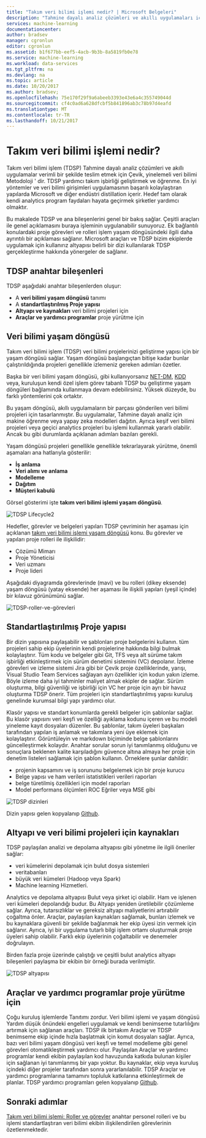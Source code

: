 ```yaml
---
title: "Takım veri bilimi işlemi nedir? | Microsoft Belgeleri"
description: "Tahmine dayalı analiz çözümleri ve akıllı uygulamaları için bir veri bilimi yöntemler sağlar."
services: machine-learning
documentationcenter: 
author: bradsev
manager: cgronlun
editor: cgronlun
ms.assetid: b1f677bb-eef5-4acb-9b3b-8a5819fb0e78
ms.service: machine-learning
ms.workload: data-services
ms.tgt_pltfrm: na
ms.devlang: na
ms.topic: article
ms.date: 10/20/2017
ms.author: bradsev;
ms.openlocfilehash: 75e170f29f9a6abeeb3393e43e6a4c355749044d
ms.sourcegitcommit: cf4c0ad6a628dfcbf5b841896ab3c78b97d4eafd
ms.translationtype: MT
ms.contentlocale: tr-TR
ms.lasthandoff: 10/21/2017
---
```

# <a name="what-is-the-team-data-science-process"></a>Takım veri bilimi işlemi nedir?

Takım veri bilimi işlem (TDSP) Tahmine dayalı analiz çözümleri ve akıllı uygulamalar verimli bir şekilde teslim etmek için Çevik, yinelemeli veri bilimi Metodoloji ' dir. TDSP yardımcı takım işbirliği geliştirmek ve öğrenme. En iyi yöntemler ve veri bilimi girişimleri uygulamasının başarılı kolaylaştıran yapılarda Microsoft ve diğer endüstri distillation içerir. Hedef tam olarak kendi analytics program faydaları hayata geçirmek şirketler yardımcı olmaktır.

Bu makalede TDSP ve ana bileşenlerini genel bir bakış sağlar. Çeşitli araçları ile genel açıklamasını buraya işleminin uygulanabilir sunuyoruz. Ek bağlantılı konulardaki proje görevleri ve rolleri işlem yaşam döngüsündeki ilgili daha ayrıntılı bir açıklaması sağlanır. Microsoft araçları ve TDSP bizim ekiplerde uygulamak için kullanırız altyapısı belirli bir dizi kullanılarak TDSP gerçekleştirme hakkında yönergeler de sağlanır.

## <a name="key-components-of-the-tdsp"></a>TDSP anahtar bileşenleri

TDSP aşağıdaki anahtar bileşenlerden oluşur:

- A **veri bilimi yaşam döngüsü** tanımı
- A **standartlaştırılmış Proje yapısı**
- **Altyapı ve kaynakları** veri bilimi projeleri için
- **Araçlar ve yardımcı programlar** proje yürütme için


## <a name="data-science-lifecycle"></a>Veri bilimi yaşam döngüsü

Takım veri bilimi işlem (TDSP) veri bilimi projelerinizi geliştirme yapısı için bir yaşam döngüsü sağlar. Yaşam döngüsü başlangıçtan bitişe kadar bunlar çalıştırıldığında projeleri genellikle izlemeniz gereken adımları özetler.

Başka bir veri bilimi yaşam döngüsü, gibi kullanıyorsanız [NET-DM](https://wikipedia.org/wiki/Cross_Industry_Standard_Process_for_Data_Mining), [KDD](https://wikipedia.org/wiki/Data_mining#Process) veya, kuruluşun kendi özel işlem görev tabanlı TDSP bu geliştirme yaşam döngüleri bağlamında kullanmaya devam edebilirsiniz. Yüksek düzeyde, bu farklı yöntemlerini çok ortaktır. 

Bu yaşam döngüsü, akıllı uygulamaların bir parçası gönderilen veri bilimi projeleri için tasarlanmıştır. Bu uygulamalar, Tahmine dayalı analiz için makine öğrenme veya yapay zeka modelleri dağıtın. Ayrıca keşif veri bilimi projeleri veya geçici analytics projeleri bu işlemi kullanmak yararlı olabilir. Ancak bu gibi durumlarda açıklanan adımları bazıları gerekli.    

Yaşam döngüsü projeleri genellikle genellikle tekrarlayarak yürütme, önemli aşamaları ana hatlarıyla gösterilir:

* **İş anlama**
* **Veri alımı ve anlama**
* **Modelleme**
* **Dağıtım**
* **Müşteri kabulü**

Görsel gösterimi işte **takım veri bilimi işlemi yaşam döngüsü**. 

![TDSP Lifecycle2](./media/overview/tdsp-lifecycle2.png) 

Hedefler, görevler ve belgeleri yapıları TDSP çevriminin her aşaması için açıklanan [takım veri bilimi işlemi yaşam döngüsü](lifecycle.md) konu. Bu görevler ve yapıları proje rolleri ile ilişkilidir:

- Çözümü Mimarı
- Proje Yöneticisi
- Veri uzmanı
- Proje lideri 

Aşağıdaki diyagramda görevlerinde (mavi) ve bu rolleri (dikey eksende) yaşam döngüsü (yatay eksende) her aşaması ile ilişkili yapıları (yeşil içinde) bir kılavuz görünümünü sağlar. 

![TDSP-roller-ve-görevleri](./media/overview/tdsp-tasks-by-roles.png)

## <a name="standardized-project-structure"></a>Standartlaştırılmış Proje yapısı

Bir dizin yapısına paylaşabilir ve şablonları proje belgelerini kullanın. tüm projeleri sahip ekip üyelerinin kendi projelerine hakkında bilgi bulmak kolaylaştırır. Tüm kodu ve belgeler gibi Git, TFS veya alt sürüme takım işbirliği etkinleştirmek için sürüm denetimi sistemini (VC) depolanır. İzleme görevleri ve izleme sistemi Jira gibi bir Çevik proje özelliklerinde, yarışı, Visual Studio Team Services sağlayan ayrı özellikler için kodun yakın izleme. Böyle izleme daha iyi tahminler maliyet almak ekipler de sağlar. Sürüm oluşturma, bilgi güvenliği ve işbirliği için VC her proje için ayrı bir havuz oluşturma TDSP önerir. Tüm projeleri için standartlaştırılmış yapısı kuruluş genelinde kurumsal bilgi yapı yardımcı olur.

Klasör yapısı ve standart konumlarda gerekli belgeler için şablonlar sağlar. Bu klasör yapısını veri keşfi ve özelliği ayıklama kodunu içeren ve bu modeli yineleme kayıt dosyaları düzenler. Bu şablonlar, takım üyeleri başkaları tarafından yapılan iş anlamak ve takımlara yeni üye eklemek için kolaylaştırır. Görüntüleyin ve markdown biçiminde belge şablonlarını güncelleştirmek kolaydır. Anahtar sorular sorun iyi tanımlanmış olduğunu ve sonuçlara beklenen kalite karşıladığını güvence altına almaya her proje için denetim listeleri sağlamak için şablon kullanın. Örneklere şunlar dahildir:

- projenin kapsamını ve iş sorununu belgelemek için bir proje kurucu
- Belge yapısı ve ham verileri istatistikleri verileri raporları
- belge türetilmiş özellikleri için model raporları
- Model performans ölçümleri ROC Eğriler veya MSE gibi


![TDSP dizinleri](./media/overview/tdsp-dir-structure.png)

Dizin yapısı gelen kopyalanıp [Github](https://github.com/Azure/Azure-TDSP-ProjectTemplate).

## <a name="infrastructure-and-resources-for-data-science-projects"></a>Altyapı ve veri bilimi projeleri için kaynakları  

TDSP paylaşılan analizi ve depolama altyapısı gibi yönetme ile ilgili öneriler sağlar:

- veri kümelerini depolamak için bulut dosya sistemleri 
- veritabanları
- büyük veri kümeleri (Hadoop veya Spark) 
- Machine learning Hizmetleri. 

Analytics ve depolama altyapısı Bulut veya şirket içi olabilir. Ham ve işlenen veri kümeleri depolandığı budur. Bu Altyapı yeniden üretilebilir çözümleme sağlar. Ayrıca, tutarsızlıklar ve gereksiz altyapı maliyetlerini artırabilir çoğaltma önler. Araçlar, paylaşılan kaynakları sağlamak, bunları izlemek ve bu kaynaklara güvenli bir şekilde bağlanmak her ekip üyesi izin vermek için sağlanır. Ayrıca, iyi bir uygulama tutarlı bilgi işlem ortamı oluşturmak proje üyeleri sahip olabilir. Farklı ekip üyelerinin çoğaltabilir ve denemeler doğrulayın.

Birden fazla proje üzerinde çalıştığı ve çeşitli bulut analytics altyapı bileşenleri paylaşma bir ekibin bir örneği burada verilmiştir.

![TDSP altyapısı](./media/overview/tdsp-analytics-infra.png)


## <a name="tools-and-utilities-for-project-execution"></a>Araçlar ve yardımcı programlar proje yürütme için

Çoğu kuruluş işlemlerde Tanıtımı zordur. Veri bilimi işlemi ve yaşam döngüsü Yardım düşük önündeki engelleri uygulamak ve kendi benimseme tutarlılığını artırmak için sağlanan araçları. TDSP ilk birtakım Araçlar ve TDSP benimseme ekip içinde hızla başlatmak için komut dosyaları sağlar. Ayrıca, bazı veri bilimi yaşam döngüsü veri keşfi ve temel modelleme gibi genel görevleri otomatikleştirmek yardımcı olur. Paylaşılan Araçlar ve yardımcı programlar kendi ekibin paylaşılan kod havuzunda katkıda bulunan kişiler için sağlanan iyi tanımlanmış bir yapı yoktur. Bu kaynaklar, ekip veya kuruluş içindeki diğer projeler tarafından sonra yararlanılabilir. TDSP Araçlar ve yardımcı programlarına tamamını topluluk katkılarına etkinleştirmek de planlar. TDSP yardımcı programları gelen kopyalanıp [Github](https://github.com/Azure/Azure-TDSP-Utilities).


## <a name="next-steps"></a>Sonraki adımlar

[Takım veri bilimi işlemi: Roller ve görevler](https://github.com/Azure/Microsoft-TDSP/blob/master/Docs/roles-tasks.md) anahtar personel rolleri ve bu işlemi standartlaştıran veri bilimi ekibin ilişkilendirilen görevlerinin özetlenmektedir. 
